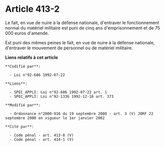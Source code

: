 # Article 413-2

Le fait, en vue de nuire à la défense nationale, d'entraver le fonctionnement normal du matériel militaire est puni de cinq
ans d'emprisonnement et de 75 000 euros d'amende.

Est puni des mêmes peines le fait, en vue de nuire à la défense nationale, d'entraver le mouvement de personnel ou de
matériel militaire.

**Liens relatifs à cet article**

	**Codifié par**:

	  - Loi n°92-686 1992-07-22

	**Liens**:

	  - SPEC_APPLI: Loi n°92-686 1992-07-22 art. 1
	  - SPEC_APPLI: Loi n°92-1336 1992-12-16 art. 373

	**Modifié par**:

	  - Ordonnance n°2000-916 du 19 septembre 2000 - art. 3 (V) JORF 22 septembre 2000 en vigueur le 1er janvier 2002

	**Cité par**:

	  - Code pénal - art. 413-8 (V)
	  - Code pénal - art. 414-1 (V)
